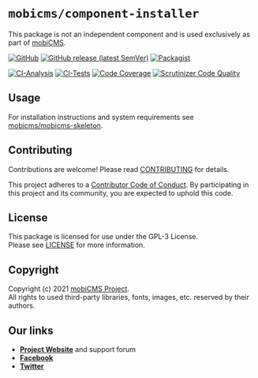 # `mobicms/component-installer`
This package is not an independent component and is used exclusively as part of [mobiCMS](https://github.com/mobicms).


[![GitHub](https://img.shields.io/github/license/mobicms/component-installer?color=green)](https://github.com/mobicms/component-installer/blob/develop/LICENSE)
[![GitHub release (latest SemVer)](https://img.shields.io/github/v/release/mobicms/component-installer)](https://github.com/mobicms/component-installer/releases)
[![Packagist](https://img.shields.io/packagist/dt/mobicms/component-installer)](https://packagist.org/packages/mobicms/component-installer)

[![CI-Analysis](https://github.com/mobicms/component-installer/workflows/Analysis/badge.svg)](https://github.com/mobicms/component-installer/actions?query=workflow%3AAnalysis)
[![CI-Tests](https://github.com/mobicms/component-installer/workflows/Tests/badge.svg)](https://github.com/mobicms/component-installer/actions?query=workflow%3ATests)
[![Code Coverage](https://scrutinizer-ci.com/g/mobicms/component-installer/badges/coverage.png)](https://scrutinizer-ci.com/g/mobicms/component-installer/code-structure/develop/code-coverage)
[![Scrutinizer Code Quality](https://scrutinizer-ci.com/g/mobicms/component-installer/badges/quality-score.png)](https://scrutinizer-ci.com/g/mobicms/component-installer)


## Usage
For installation instructions and system requirements see [mobicms/mobicms-skeleton](https://github.com/mobicms/mobicms-skeleton).


## Contributing
Contributions are welcome! Please read [CONTRIBUTING](https://github.com/mobicms/component-installer/blob/develop/.github/CONTRIBUTING.md) for details.

This project adheres to a [Contributor Code of Conduct](https://github.com/mobicms/component-installer/blob/develop/.github/CODE_OF_CONDUCT.md).
By participating in this project and its community, you are expected to uphold this code.


## License
This package is licensed for use under the GPL-3 License.  
Please see [LICENSE](https://github.com/mobicms/component-installer/blob/develop/LICENSE) for more information.


## Copyright
Copyright (c) 2021 [mobiCMS Project](https://mobicms.org).  
All rights to used third-party libraries, fonts, images, etc. reserved by their authors.


## Our links
- [**Project Website**](https://mobicms.org) and support forum
- [**Facebook**](https://www.facebook.com/mobicms)
- [**Twitter**](https://twitter.com/mobicms)
